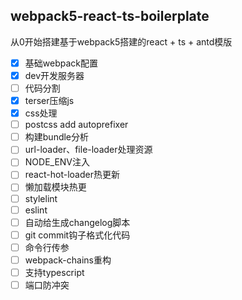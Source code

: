 ## webpack5-react-ts-boilerplate
从0开始搭建基于webpack5搭建的react + ts + antd模版

- [x] 基础webpack配置
- [x] dev开发服务器
- [ ] 代码分割
- [x] terser压缩js
- [x] css处理
- [ ] postcss add autoprefixer
- [ ] 构建bundle分析
- [ ] url-loader、file-loader处理资源
- [ ] NODE_ENV注入
- [ ] react-hot-loader热更新
- [ ] 懒加载模块热更
- [ ] stylelint
- [ ] eslint
- [ ] 自动给生成changelog脚本
- [ ] git commit钩子格式化代码
- [ ] 命令行传参
- [ ] webpack-chains重构
- [ ] 支持typescript
- [ ] 端口防冲突
